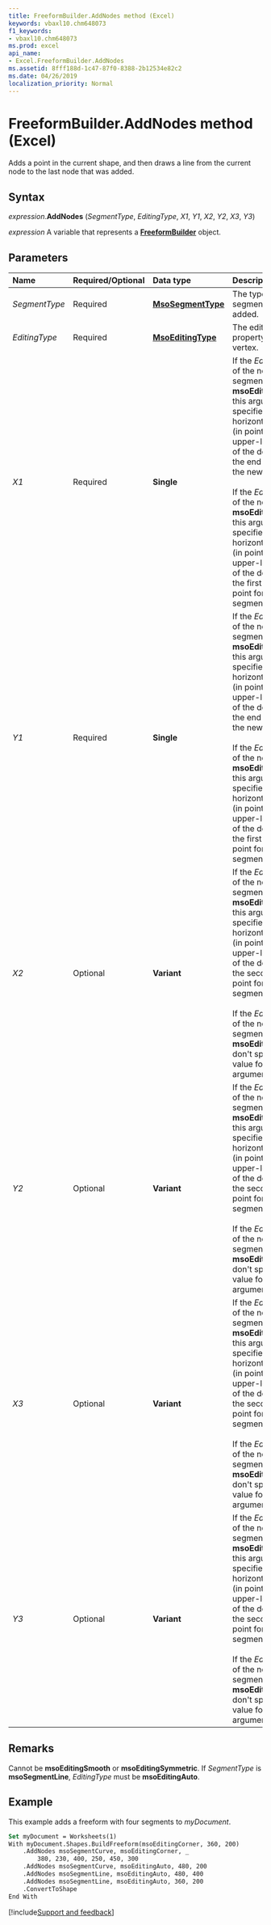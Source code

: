 ```yaml
---
title: FreeformBuilder.AddNodes method (Excel)
keywords: vbaxl10.chm648073
f1_keywords:
- vbaxl10.chm648073
ms.prod: excel
api_name:
- Excel.FreeformBuilder.AddNodes
ms.assetid: 8fff188d-1c47-87f0-8388-2b12534e82c2
ms.date: 04/26/2019
localization_priority: Normal
---
```



# FreeformBuilder.AddNodes method (Excel)

Adds a point in the current shape, and then draws a line from the current node to the last node that was added.


## Syntax

_expression_.**AddNodes** (_SegmentType_, _EditingType_, _X1_, _Y1_, _X2_, _Y2_, _X3_, _Y3_)

_expression_ A variable that represents a **[FreeformBuilder](Excel.FreeformBuilder.md)** object.


## Parameters

|Name|Required/Optional|Data type|Description|
|:-----|:-----|:-----|:-----|
| _SegmentType_|Required| **[MsoSegmentType](Office.MsoSegmentType.md)**|The type of segment to be added.|
| _EditingType_|Required| **[MsoEditingType](Office.MsoEditingType.md)**|The editing property of the vertex.|
| _X1_|Required| **Single**|If the _EditingType_ of the new segment is **msoEditingAuto**, this argument specifies the horizontal distance (in points) from the upper-left corner of the document to the end point of the new segment.<br/><br/>If the _EditingType_ of the new node is **msoEditingCorner**, this argument specifies the horizontal distance (in points) from the upper-left corner of the document to the first control point for the new segment.|
| _Y1_|Required| **Single**|If the _EditingType_ of the new segment is **msoEditingAuto**, this argument specifies the horizontal distance (in points) from the upper-left corner of the document to the end point of the new segment.<br/><br/>If the _EditingType_ of the new node is **msoEditingCorner**, this argument specifies the horizontal distance (in points) from the upper-left corner of the document to the first control point for the new segment.|
| _X2_|Optional| **Variant**|If the _EditingType_ of the new segment is **msoEditingCorner**, this argument specifies the horizontal distance (in points) from the upper-left corner of the document to the second control point for the new segment.<br/><br/>If the _EditingType_ of the new segment is **msoEditingAuto**, don't specify a value for this argument.|
| _Y2_|Optional| **Variant**|If the _EditingType_ of the new segment is **msoEditingCorner**, this argument specifies the horizontal distance (in points) from the upper-left corner of the document to the second control point for the new segment.<br/><br/>If the _EditingType_ of the new segment is **msoEditingAuto**, don't specify a value for this argument.|
| _X3_|Optional| **Variant**|If the _EditingType_ of the new segment is **msoEditingCorner**, this argument specifies the horizontal distance (in points) from the upper-left corner of the document to the second control point for the new segment.<br/><br/>If the _EditingType_ of the new segment is **msoEditingAuto**, don't specify a value for this argument.|
| _Y3_|Optional| **Variant**|If the _EditingType_ of the new segment is **msoEditingCorner**, this argument specifies the horizontal distance (in points) from the upper-left corner of the document to the second control point for the new segment.<br/><br/>If the _EditingType_ of the new segment is **msoEditingAuto**, don't specify a value for this argument.|

## Remarks

Cannot be **msoEditingSmooth** or **msoEditingSymmetric**. If _SegmentType_ is **msoSegmentLine**, _EditingType_ must be **msoEditingAuto**.

## Example

This example adds a freeform with four segments to _myDocument_.

```vb
Set myDocument = Worksheets(1) 
With myDocument.Shapes.BuildFreeform(msoEditingCorner, 360, 200) 
    .AddNodes msoSegmentCurve, msoEditingCorner, _ 
        380, 230, 400, 250, 450, 300 
    .AddNodes msoSegmentCurve, msoEditingAuto, 480, 200 
    .AddNodes msoSegmentLine, msoEditingAuto, 480, 400 
    .AddNodes msoSegmentLine, msoEditingAuto, 360, 200 
    .ConvertToShape 
End With
```




[!include[Support and feedback](~/includes/feedback-boilerplate.md)]